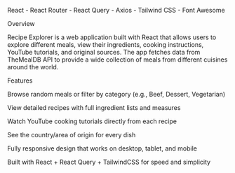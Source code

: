 React - React Router - React Query - Axios - Tailwind CSS - Font Awesome

Overview

Recipe Explorer is a web application built with React that allows users to explore different meals, view their ingredients, cooking instructions, YouTube tutorials, and original sources.
The app fetches data from TheMealDB API
 to provide a wide collection of meals from different cuisines around the world.


  Features

 Browse random meals or filter by category (e.g., Beef, Dessert, Vegetarian)

 View detailed recipes with full ingredient lists and measures

 Watch YouTube cooking tutorials directly from each recipe

 See the country/area of origin for every dish

 Fully responsive design that works on desktop, tablet, and mobile

 Built with React + React Query + TailwindCSS for speed and simplicity
